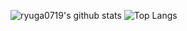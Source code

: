 ![ryuga0719's github stats](https://github-readme-stats.vercel.app/api?username=ryuga0719&count_private=true&show_icons=true&theme=radical)
![Top Langs](https://github-readme-stats.vercel.app/api/top-langs/?username=ryuga0719&layout=compact&theme=radical)


<!--
**ryuga0719/ryuga0719** is a ✨ _special_ ✨ repository because its `README.md` (this file) appears on your GitHub profile.

Here are some ideas to get you started:

- 🔭 I’m currently working on ...
- 🌱 I’m currently learning ...
- 👯 I’m looking to collaborate on ...
- 🤔 I’m looking for help with ...
- 💬 Ask me about ...
- 📫 How to reach me: ...
- 😄 Pronouns: ...
- ⚡ Fun fact: ...
-->
